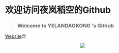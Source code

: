# 欢迎访问夜岚稻空的Github

> ### Welcome to YELANDAOKONG 's Github

[Website](https://blog.ykws.xyz/)😊

<div align="center"> <img src="https://metrics.lecoq.io/sun0225SUN?template=classic&config.timezone=Asia%2FShanghai"> </div>

